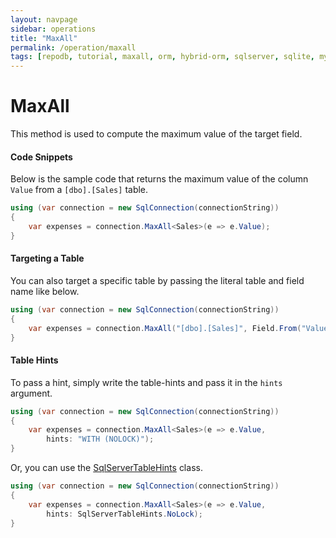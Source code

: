 ```yaml
---
layout: navpage
sidebar: operations
title: "MaxAll"
permalink: /operation/maxall
tags: [repodb, tutorial, maxall, orm, hybrid-orm, sqlserver, sqlite, mysql, postgresql]
---
```


# MaxAll

This method is used to compute the maximum value of the target field.

#### Code Snippets

Below is the sample code that returns the maximum value of the column `Value` from a `[dbo].[Sales]` table.

```csharp
using (var connection = new SqlConnection(connectionString))
{
    var expenses = connection.MaxAll<Sales>(e => e.Value);
}
```

#### Targeting a Table

You can also target a specific table by passing the literal table and field name like below.

```csharp
using (var connection = new SqlConnection(connectionString))
{
    var expenses = connection.MaxAll("[dbo].[Sales]", Field.From("Value"));
}
```

#### Table Hints

To pass a hint, simply write the table-hints and pass it in the `hints` argument.

```csharp
using (var connection = new SqlConnection(connectionString))
{
    var expenses = connection.MaxAll<Sales>(e => e.Value,
        hints: "WITH (NOLOCK)");
}
```

Or, you can use the [SqlServerTableHints](/class/sqlservertablehints) class.

```csharp
using (var connection = new SqlConnection(connectionString))
{
    var expenses = connection.MaxAll<Sales>(e => e.Value,
        hints: SqlServerTableHints.NoLock);
}
```
